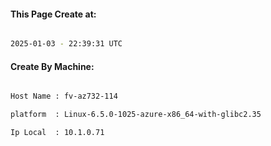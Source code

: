 
   
#### This Page Create at:

```bash

2025-01-03 - 22:39:31 UTC

```

#### Create By Machine:

```bash

Host Name : fv-az732-114

platform  : Linux-6.5.0-1025-azure-x86_64-with-glibc2.35

Ip Local  : 10.1.0.71

```

